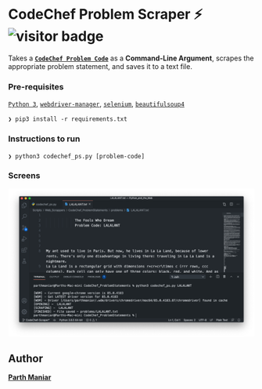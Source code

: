 # CodeChef Problem Scraper ⚡️  <img src="https://visitor-badge.laobi.icu/badge?page_id=officialpm.CodeChefScraper" alt="visitor badge"/>

Takes a **[`CodeChef Problem Code`](https://www.codechef.com)** as a **Command-Line Argument**, scrapes the appropriate problem statement, and saves it to a text file.

### Pre-requisites

[`Python 3`](https://www.python.org/downloads/ "Download Python"),
[`webdriver-manager`](https://pypi.org/project/webdriver-manager/ "Download webdriver-manager"),
[`selenium`](https://pypi.org/project/selenium/ "Download webdriver-manager"),
[`beautifulsoup4`](https://pypi.org/project/beautifulsoup4/ "Download webdriver-manager")

   ```shell
   ❯ pip3 install -r requirements.txt
   ```
### Instructions to run

  ```shell
  ❯ python3 codechef_ps.py [problem-code]
  ```

### Screens

![Screenshot](screens/codechef_py-1.png)

## Author

**[Parth Maniar](https://github.com/officialpm)**
